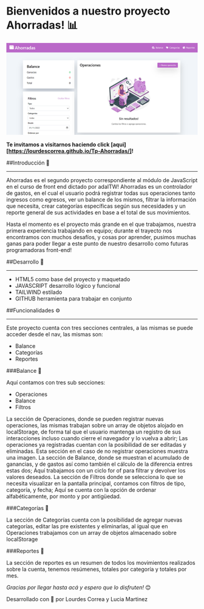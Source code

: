 # Bienvenidos a nuestro proyecto Ahorradas! 📊

![alt text](assets/imagenreadme.PNG)


**Te invitamos a visitarnos haciendo click [aqui][https://lourdescorrea.github.io/Tp-Ahorradas/]!**

##Introducción 📌
***

Ahorradas es el segundo proyecto correspondiente al módulo de JavaScript en el curso de front end dictado por adaITW! Ahorradas es un controlador de gastos, en el cual el usuario podrá registrar todas sus operaciones tanto ingresos como egresos, ver un balance de los mismos, filtrar la información que necesita, crear categorías específicas según sus necesidades y un reporte general de sus actividades en base a el total de sus movimientos. 

Hasta el momento es el proyecto más grande en el que trabajamos, nuestra primera experiencia trabajando en equipo; durante el trayecto nos encontramos con muchos desafíos, y cosas por aprender, pusimos muchas ganas para poder llegar a este punto de nuestro desarrollo como futuras programadoras front-end!

##Desarrollo 📌
***

- HTML5 como base del proyecto y maquetado
- JAVASCRIPT desarrollo lógico y funcional
- TAILWIND estilado 
- GITHUB herramienta para trabajar en conjunto

##Funcionalidades ⚙️
***

Este proyecto cuenta con tres secciones centrales, a las mismas se puede acceder desde el nav, las mismas son:

- Balance
- Categorías 
- Reportes

###Balance 📌

Aquí  contamos con tres sub secciones:
- Operaciones
- Balance
- Filtros

La sección de Operaciones, donde se pueden registrar nuevas operaciones, las mismas trabajan sobre un array de objetos alojado en localStorage, de forma tal que el usuario mantenga un registro de sus interacciones incluso cuando cierre el navegador y lo vuelva a abrir; Las operaciones ya registradas cuentan con la posibilidad de ser editadas y eliminadas. Esta sección en el caso de no registrar operaciones muestra una imagen. La sección de Balance, donde se muestran el acumulado de ganancias, y de gastos así como también el cálculo de la diferencia entres estas dos; Aquí trabajamos con un ciclo for of para filtrar y devolver los valores deseados. La sección de Filtros donde se selecciona lo que se necesita visualizar en la pantalla principal, contamos con filtros de tipo, categoría, y fecha; Aquí se cuenta con la opción de ordenar alfabéticamente, por monto y por antigüedad.

 
###Categorías 📌

La sección de Categorías cuenta con la posibilidad de agregar nuevas categorías, editar las pre existentes y eliminarlas, al igual que en Operaciones trabajamos con un array de objetos almacenado sobre localStorage

###Reportes 📌

La sección de reportes es un resumen de todos los movimientos realizados sobre la cuenta, tenemos resúmenes, totales por categoría y totales por mes.


*Gracias por llegar hasta acá y espero que lo disfruten!* 😊

Desarrollado con 💜 por Lourdes Correa y Lucia Martinez 